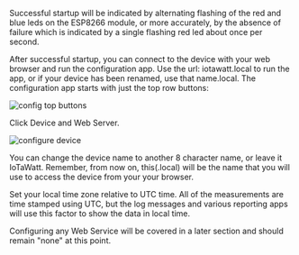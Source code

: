 Successful startup will be indicated by alternating flashing of the red and blue leds on the ESP8266 module, or more accurately, by the absence of failure which is indicated by a single flashing red led about once per second. 

After successful startup, you can connect to the device with your web browser and run the configuration app. Use the url: iotawatt.local to run the app, or if your device has been renamed, use that name.local.  The configuration app starts with just the top row buttons:

![config top buttons](http://iotawatt.com/Images/config_bigideas.gif)

Click Device and Web Server.

![configure device](http://iotawatt.com/Images/config_device.gif)

You can change the device name to another 8 character name, or leave it IoTaWatt.  Remember, from now on, this(.local) will be the name that you will use to access the device from your your browser.

Set your local time zone relative to UTC time.  All of the measurements are time stamped using UTC, but the log messages and various reporting apps will use this factor to show the data in local time.

Configuring any Web Service will be covered in a later section and should remain "none" at this point.

